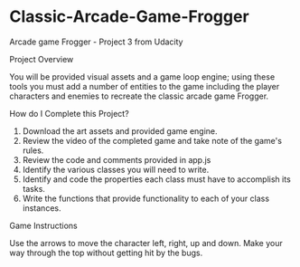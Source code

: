 # Classic-Arcade-Game-Frogger
Arcade game Frogger - Project 3 from Udacity

Project Overview

You will be provided visual assets and a game loop engine; using these tools you must add a number of entities to the game including the player characters and enemies to recreate the classic arcade game Frogger.

How do I Complete this Project?

1) Download the art assets and provided game engine.
2) Review the video of the completed game and take note of the game's rules.
3) Review the code and comments provided in app.js
4) Identify the various classes you will need to write.
5) Identify and code the properties each class must have to accomplish its tasks.
6) Write the functions that provide functionality to each of your class instances.

Game Instructions

Use the arrows to move the character left, right, up and down. Make your way through the top without getting hit by the bugs.


